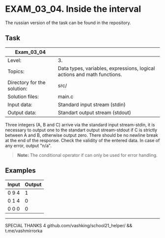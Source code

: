 # EXAM_03_04. Inside the interval
The russian version of the task can be found in the repository.

## Task
| Exam_03_04 ||
| ------ | ------- |
| Level: | 3. |
| Topics: | Data types, variables, expressions, logical actions and math functions. |
| Directory for the solution: | src/ |
| Solution files: | main.c |
| Input data: | Standard input stream (stdin) |
| Output data: | Standart output stream (stdout) |

Three integers (A, B and C) arrive via the standard input stream-stdin, it is necessary to output one to the standart output stream-stdout if C is strictly between A and B, otherwise output zero. There should be no newline break at the end of the response. Check the validity of the entered data. In case of any error, output "n/a".

> **Note:** The conditional operator if can only be used for error handling.

## Examples

| Input | Output |
| ------ | ------ |
| 0 9 4 | 1 |
| 0 1 4 | 0 |
| 0 0 0 | 0 |

---
SPECIAL THANKS 4 github.com/vashking/school21_helper/ && t.me/vashmirrorka


